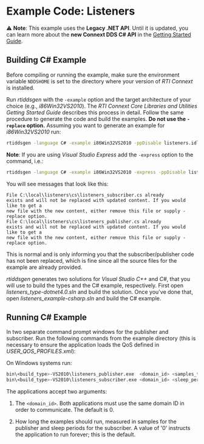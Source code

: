 # Example Code: Listeners

:warning: **Note**: This example uses the **Legacy .NET API**. Until it is
updated, you can learn more about the **new Connext DDS C# API** in the
[Getting Started Guide](https://community.rti.com/static/documentation/connext-dds/6.1.1/doc/manuals/connext_dds_professional/getting_started_guide/index.html).

## Building C# Example

Before compiling or running the example, make sure the environment variable
`NDDSHOME` is set to the directory where your version of *RTI Connext* is
installed.

Run *rtiddsgen* with the `-example` option and the target architecture of your
choice (e.g., *i86Win32VS2010*). The *RTI Connext Core Libraries and Utilities
Getting Started Guide* describes this process in detail. Follow the same
procedure to generate the code and build the examples. **Do not use the
`-replace` option.** Assuming you want to generate an example for
*i86Win32VS2010* run:

```sh
rtiddsgen -language C# -example i86Win32VS2010 -ppDisable listeners.idl
```

**Note**: If you are using *Visual Studio Express* add the `-express` option to
the command, i.e.:

```sh
rtiddsgen -language C# -example i86Win32VS2010 -express -ppDisable listeners.idl
```

You will see messages that look like this:

```plaintext
File C:\local\listeners\cs\listeners_subscriber.cs already
exists and will not be replaced with updated content. If you would like to get a
new file with the new content, either remove this file or supply -replace option.
File C:\local\listeners\cs\listeners_publisher.cs already
exists and will not be replaced with updated content. If you would like to get a
new file with the new content, either remove this file or supply -replace option.
```

This is normal and is only informing you that the subscriber/publisher code has
not been replaced, which is fine since all the source files for the example are
already provided.

*rtiddsgen* generates two solutions for *Visual Studio C++* and *C#*, that you
will use to build the types and the C# example, respectively. First open
*listeners_type-dotnet4.0.sln* and build the solution. Once you've done that,
open *listeners_example-csharp.sln* and build the C# example.

## Running C# Example

In two separate command prompt windows for the publisher and subscriber. Run the
following commands from the example directory (this is necessary to ensure the
application loads the QoS defined in *USER_QOS_PROFILES.xml*):

On Windows systems run:

```sh
bin\<build_type>-VS2010\listeners_publisher.exe  <domain_id> <samples_to_send>
bin\<build_type>-VS2010\listeners_subscriber.exe <domain_id> <sleep_periods>
```

The applications accept two arguments:

1.  The `<domain_id>`. Both applications must use the same domain ID in order to
    communicate. The default is 0.

2.  How long the examples should run, measured in samples for the publisher and
    sleep periods for the subscriber. A value of '0' instructs the application
    to run forever; this is the default.
